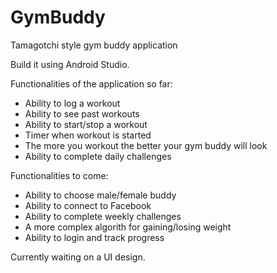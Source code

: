 # GymBuddy
Tamagotchi style gym buddy application

Build it using Android Studio.

Functionalities of the application so far:
- Ability to log a workout
- Ability to see past workouts
- Ability to start/stop a workout
- Timer when workout is started
- The more you workout the better your gym buddy will look
- Ability to complete daily challenges

Functionalities to come:
- Ability to choose male/female buddy
- Ability to connect to Facebook
- Ability to complete weekly challenges
- A more complex algorith for gaining/losing weight 
- Ability to login and track progress

Currently waiting on a UI design.
